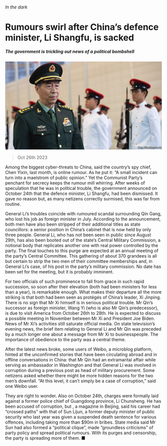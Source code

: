 ###### In the dark

# Rumours swirl after China’s defence minister, Li Shangfu, is sacked 

##### The government is trickling out news of a political bombshell 

![image](images/20231028_CNP001.jpg) 

> Oct 26th 2023 

Among the biggest cyber-threats to China, said the country’s spy chief, Chen Yixin, last month, is online rumour. As he put it: “A small incident can turn into a maelstrom of public opinion.” Yet the Communist Party’s penchant for secrecy keeps the rumour mill whirring. After weeks of speculation that he was in political trouble, the government announced on October 24th that the defence minister, Li Shangfu, had been dismissed. It gave no reason but, as many netizens correctly surmised, this was far from routine. 

General Li’s troubles coincide with rumoured scandal surrounding Qin Gang, who lost his job as foreign minister in July. According to the announcement, both men have also been stripped of their additional titles as state councillors: a senior position in China’s cabinet that is now held by only three people. General Li, who has not been seen in public since August 29th, has also been booted out of the state’s Central Military Commission, a notional body that replicates another one with real power controlled by the party. The final touches to this purge are expected at an annual meeting of the party’s Central Committee. This gathering of about 370 grandees is all but certain to strip the two men of their committee memberships and, in General Li’s case, of his post in the party’s military commission. No date has been set for the meeting, but it is probably imminent.

For two officials of such prominence to fall from grace in such rapid succession, so soon after their elevation (both had been ministers for less than a year), is remarkable enough. What makes their departure all the more striking is that both had been seen as protégés of China’s leader, Xi Jinping. There is no sign that Mr Xi himself is in serious political trouble. Mr Qin’s successor as foreign minister, Wang Yi (who is also Mr Qin’s predecessor), is due to visit America from October 26th to 28th. He is expected to discuss a possible meeting in November between Mr Xi and President Joe Biden. News of Mr Xi’s activities still saturate official media. On state television’s evening news, the brief item relating to General Li and Mr Qin was preceded by a much longer one about a message from Mr Xi to businesspeople. The importance of obedience to the party was a central theme. 

After the latest news broke, some users of Weibo, a microblog platform, hinted at the unconfirmed stories that have been circulating abroad and in offline conversations in China: that Mr Qin had an extramarital affair while serving as ambassador in Washington and that General Li was involved in corruption during a previous post as head of military procurement. Some netizens asked whether there might be more hidden reasons for the two men’s downfall. “At this level, it can’t simply be a case of corruption,” said one Weibo user. 

They are right to wonder. Also on October 24th, charges were formally laid against a former police chief of Guangdong province, Li Chunsheng. He has been accused of corruption, but , a magazine in Beijing, said his career had “crossed paths” with that of Sun Lijun, a former deputy minister of public security who last year was given a suspended death sentence for various offences, including taking more than $90m in bribes. State media said Mr Sun had also formed a “political clique”, made “groundless criticisms” of party policy and spread political rumours. With its purges and censorship, the party is spreading more of them. ■

